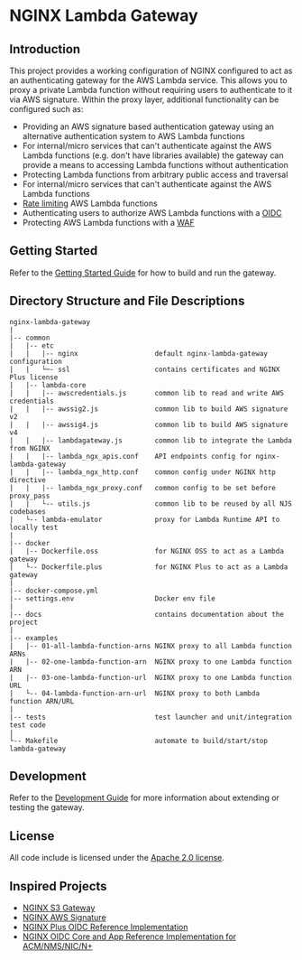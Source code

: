 # NGINX Lambda Gateway

## Introduction

This project provides a working configuration of NGINX configured to act as an authenticating gateway for the AWS Lambda service. This allows you to proxy a private Lambda function without requiring users to authenticate to it via AWS signature. Within the proxy layer, additional functionality can be configured such as:

- Providing an AWS signature based authentication gateway using an alternative authentication
   system to AWS Lambda functions
- For internal/micro services that can't authenticate against the AWS Lambda functions
   (e.g. don't have libraries available) the gateway can provide a means
   to accessing Lambda functions without authentication
- Protecting Lambda functions from arbitrary public access and traversal
- For internal/micro services that can't authenticate against the AWS Lambda functions
- [Rate limiting](http://nginx.org/en/docs/http/ngx_http_limit_req_module.html) AWS Lambda functions
- Authenticating users to authorize AWS Lambda functions with a [OIDC](https://github.com/nginx-openid-connect)
- Protecting AWS Lambda functions with a [WAF](https://docs.nginx.com/nginx-waf/)

## Getting Started

Refer to the [Getting Started Guide](docs/getting_started.md) for how to build and run the gateway.

## Directory Structure and File Descriptions

```
nginx-lambda-gateway
|
|-- common
|   |-- etc
|   |   |-- nginx                   default nginx-lambda-gateway configuration
|   |   └─- ssl                     contains certificates and NGINX Plus license
|   |-- lambda-core
|   |   |-- awscredentials.js       common lib to read and write AWS credentials
|   |   |-- awssig2.js              common lib to build AWS signature v2
|   |   |-- awssig4.js              common lib to build AWS signature v4
|   |   |-- lambdagateway.js        common lib to integrate the Lambda from NGINX
|   |   |-- lambda_ngx_apis.conf    API endpoints config for nginx-lambda-gateway
|   |   |-- lambda_ngx_http.conf    common config under NGINX http directive
|   |   |-- lambda_ngx_proxy.conf   common config to be set before proxy_pass
|   |   └-- utils.js                common lib to be reused by all NJS codebases
|   └-- lambda-emulator             proxy for Lambda Runtime API to locally test
|
|-- docker
|   |-- Dockerfile.oss              for NGINX OSS to act as a Lambda gateway
|   └-- Dockerfile.plus             for NGINX Plus to act as a Lambda gateway
|
|-- docker-compose.yml
|-- settings.env                    Docker env file
|
|-- docs                            contains documentation about the project
|
|-- examples
|   |-- 01-all-lambda-function-arns NGINX proxy to all Lambda function ARNs
|   |-- 02-one-lambda-function-arn  NGINX proxy to one Lambda function ARN
|   |-- 03-one-lambda-function-url  NGINX proxy to one Lambda function URL
|   └-- 04-lambda-function-arn-url  NGINX proxy to both Lambda function ARN/URL
|
|-- tests                           test launcher and unit/integration test code
|
└-- Makefile                        automate to build/start/stop lambda-gateway
```

## Development

Refer to the [Development Guide](docs/development.md) for more information about extending or testing the gateway.

## License

All code include is licensed under the [Apache 2.0 license](LICENSE.txt).

## Inspired Projects
- [NGINX S3 Gateway](https://github.com/nginxinc/nginx-s3-gateway)
- [NGINX AWS Signature](https://github.com/nginxinc/nginx-aws-signature)
- [NGINX Plus OIDC Reference Implementation](https://github.com/nginxinc/nginx-openid-connect)
- [NGINX OIDC Core and App Reference Implementation for ACM/NMS/NIC/N+](https://github.com/nginx-openid-connect)
